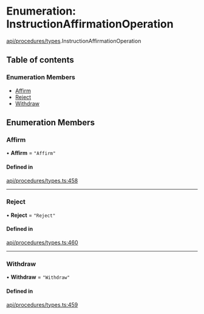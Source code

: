 # Enumeration: InstructionAffirmationOperation

[api/procedures/types](../wiki/api.procedures.types).InstructionAffirmationOperation

## Table of contents

### Enumeration Members

- [Affirm](../wiki/api.procedures.types.InstructionAffirmationOperation#affirm)
- [Reject](../wiki/api.procedures.types.InstructionAffirmationOperation#reject)
- [Withdraw](../wiki/api.procedures.types.InstructionAffirmationOperation#withdraw)

## Enumeration Members

### Affirm

• **Affirm** = ``"Affirm"``

#### Defined in

[api/procedures/types.ts:458](https://github.com/PolymeshAssociation/polymesh-sdk/blob/e978aefd/src/api/procedures/types.ts#L458)

___

### Reject

• **Reject** = ``"Reject"``

#### Defined in

[api/procedures/types.ts:460](https://github.com/PolymeshAssociation/polymesh-sdk/blob/e978aefd/src/api/procedures/types.ts#L460)

___

### Withdraw

• **Withdraw** = ``"Withdraw"``

#### Defined in

[api/procedures/types.ts:459](https://github.com/PolymeshAssociation/polymesh-sdk/blob/e978aefd/src/api/procedures/types.ts#L459)
